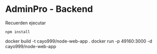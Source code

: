 # AdminPro - Backend

Recuerden ejecutar 

```
npm install
```

docker build -t cayo999/node-web-app .
docker run -p 49160:3000 -d cayo999/node-web-app
